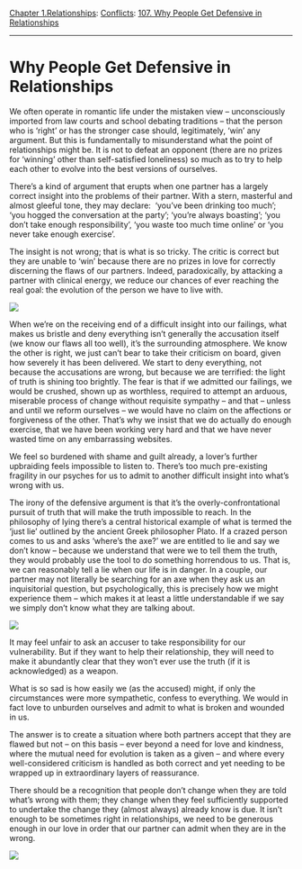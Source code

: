 [Chapter 1.Relationships](https://www.theschooloflife.com/thebookoflife/category/relationships/): [Conflicts](https://www.theschooloflife.com/thebookoflife/category/relationships/conflicts/): [107. Why People Get Defensive in Relationships](https://www.theschooloflife.com/thebookoflife/why-people-get-defensive-in-relationships/)

* * *

# Why People Get Defensive in Relationships

We often operate in romantic life under the mistaken view – unconsciously imported from law courts and school debating traditions – that the person who is ‘right’ or has the stronger case should, legitimately, ‘win’ any argument. But this is fundamentally to misunderstand what the point of relationships might be. It is not to defeat an opponent (there are no prizes for ‘winning’ other than self-satisfied loneliness) so much as to try to help each other to evolve into the best versions of ourselves.

There’s a kind of argument that erupts when one partner has a largely correct insight into the problems of their partner. With a stern, masterful and almost gleeful tone, they may declare: &nbsp;‘you’ve been drinking too much’; ‘you hogged the conversation at the party’; ‘you’re always boasting’; ‘you don’t take enough responsibility’, ‘you waste too much time online’ or ‘you never take enough exercise’.

The insight is not wrong; that is what is so tricky. The critic is correct but they are unable to ‘win’ because there are no prizes in love for correctly discerning the flaws of our partners. Indeed, paradoxically, by attacking a partner with clinical energy, we reduce our chances of ever reaching the real goal: the evolution of the person we have to live with.

![](https://www.theschooloflife.com/thebookoflife/wp-content/uploads/2018/09/carafe-marthe-bonnard-with-her-dog-1915.jpg)

When we’re on the receiving end of a difficult insight into our failings, what makes us bristle and deny everything isn’t generally the accusation itself (we know our flaws all too well), it’s the surrounding atmosphere. We know the other is right, we just can’t bear to take their criticism on board, given how severely it has been delivered. We start to deny everything, not because the accusations are wrong, but because we are terrified: the light of truth is shining too brightly. The fear is that if we admitted our failings, we would be crushed, shown up as worthless, required to attempt an arduous, miserable process of change without requisite sympathy – and that – unless and until we reform ourselves – we would have no claim on the affections or forgiveness of the other. That’s why we insist that we do actually do enough exercise, that we have been working very hard and that we have never wasted time on any embarrassing websites.

We feel so burdened with shame and guilt already, a lover’s further upbraiding feels impossible to listen to. There’s too much pre-existing fragility in our psyches for us to admit to another difficult insight into what’s wrong with us.

The irony of the defensive argument is that it’s the overly-confrontational pursuit of truth that will make the truth impossible to reach. In the philosophy of lying there’s a central historical example of what is termed the ‘just lie’ outlined by the ancient Greek philosopher Plato. If a crazed person comes to us and asks ‘where’s the axe?’ we are entitled to lie and say we don’t know – because we understand that were we to tell them the truth, they would probably use the tool to do something horrendous to us. That is, we can reasonably tell a lie when our life is in danger. In a couple, our partner may not literally be searching for an axe when they ask us an inquisitorial question, but psychologically, this is precisely how we might experience them – which makes it at least a little understandable if we say we simply don’t know what they are talking about.

![](https://www.theschooloflife.com/thebookoflife/wp-content/uploads/2018/09/640px-Pierre_Bonnard_1867-1947_De_gebroeders_Bernheim-Jeune_-_Mus%C3%A9e_dOrsay_Parijs_22-8-2017_16-21-41.jpg)

It may feel unfair to ask an accuser to take responsibility for our vulnerability. But if they want to help their relationship, they will need to make it abundantly clear that they won’t ever use the truth (if it is acknowledged) as a weapon.

What is so sad is how easily we (as the accused) might, if only the circumstances were more sympathetic, confess to everything. We would in fact love to unburden ourselves and admit to what is broken and wounded in us.

The answer is to create a situation where both partners accept that they are flawed but not – on this basis – ever beyond a need for love and kindness, where the mutual need for evolution is taken as a given – and where every well-considered criticism is handled as both correct and yet needing to be wrapped up in extraordinary layers of reassurance.

There should be a recognition that people don’t change when they are told what’s wrong with them; they change when they feel sufficiently supported to undertake the change they (almost always) already know is due. It isn’t enough to be sometimes right in relationships, we need to be generous enough in our love in order that our partner can admit when they are in the wrong.

[![](https://img.youtube.com/vi/UhXsqv8b7mE/0.jpg)](https://www.youtube.com/embed/UhXsqv8b7mE '')
